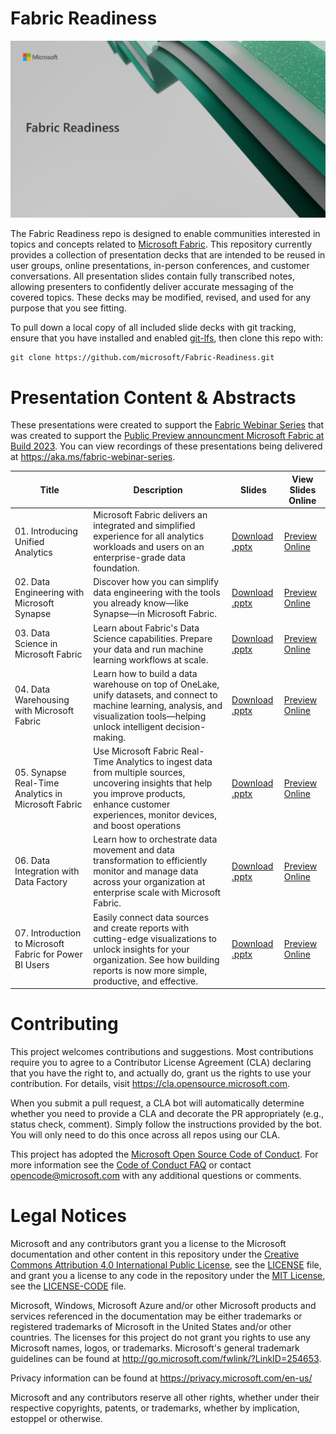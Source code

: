 # Fabric Readiness

![logo](./assets/logo.png)

The Fabric Readiness repo is designed to enable communities interested in topics and concepts related to [Microsoft Fabric](https://www.microsoft.com/en/microsoft-fabric/). This repository currently provides a collection of presentation decks that are intended to be reused in user groups, online presentations, in-person conferences, and customer conversations. All presentation slides contain fully transcribed notes, allowing presenters to confidently deliver accurate messaging of the covered topics. These decks may be modified, revised, and used for any purpose that you see fitting.   

To pull down a local copy of all included slide decks with git tracking, ensure that you have installed and enabled [git-lfs](https://git-lfs.com/), then clone this repo with:

```
git clone https://github.com/microsoft/Fabric-Readiness.git
```

# Presentation Content & Abstracts

These presentations were created to support the [Fabric Webinar Series](https://aka.ms/fabric-webinar-series) that was created to support the [Public Preview announcment Microsoft Fabric at Build 2023](https://azure.microsoft.com/blog/introducing-microsoft-fabric-data-analytics-for-the-era-of-ai/).  You can view recordings of these presentations being delivered at https://aka.ms/fabric-webinar-series.

| Title                                                   | Description                                                                                                                                                                                            | Slides                                                                                                         | View Slides Online                                                                                                                                                                                                    |
| ------------------------------------------------------- | ------------------------------------------------------------------------------------------------------------------------------------------------------------------------------------------------------ | -------------------------------------------------------------------------------------------------------------- | --------------------------------------------------------------------------------------------------------------------------------------------------------------------------------------------------------------------- |
| 01. Introducing Unified Analytics                       | Microsoft Fabric delivers an integrated and simplified experience for all analytics workloads and users on an enterprise-grade data foundation.                                                        | [Download .pptx](./presentations/01.%20Introducing%20Unified%20Analytics.pptx)                                 | [Preview Online](https://view.officeapps.live.com/op/view.aspx?src=https://github.com/microsoft/Fabric-Readiness/raw/main/presentations/01.%20Introducing%20Unified%20Analytics.pptx)                                 |
| 02. Data Engineering with Microsoft Synapse             | Discover how you can simplify data engineering with the tools you already know—like Synapse—in Microsoft Fabric.                                                                                       | [Download .pptx](./presentations/02.%20Data%20Engineering%20with%20Microsoft%20Synapse.pptx)                   | [Preview Online](https://view.officeapps.live.com/op/view.aspx?src=https://github.com/microsoft/Fabric-Readiness/raw/main/presentations/02.%20Data%20Engineering%20with%20Microsoft%20Synapse.pptx)                   |
| 03. Data Science in Microsoft Fabric                    | Learn about Fabric's Data Science capabilities. Prepare your data and run machine learning workflows at scale.                                                                                         | [Download .pptx](./presentations/03.%20Data%20Science%20in%20Microsoft%20Fabric.pptx)                          | [Preview Online](https://view.officeapps.live.com/op/view.aspx?src=https://github.com/microsoft/Fabric-Readiness/raw/main/presentations/03.%20Data%20Science%20in%20Microsoft%20Fabric.pptx)                          |
| 04. Data Warehousing with Microsoft Fabric              | Learn how to build a data warehouse on top of OneLake, unify datasets, and connect to machine learning, analysis, and visualization tools—helping unlock intelligent decision-making.                  | [Download .pptx](./presentations/04.%20Data%20Warehousing%20with%20Microsoft%20Fabric.pptx)                    | [Preview Online](https://view.officeapps.live.com/op/view.aspx?src=https://github.com/microsoft/Fabric-Readiness/raw/main/presentations/04.%20Data%20Warehousing%20with%20Microsoft%20Fabric.pptx)                    |
| 05. Synapse Real-Time Analytics in Microsoft Fabric     | Use Microsoft Fabric Real-Time Analytics to ingest data from multiple sources, uncovering insights that help you improve products, enhance customer experiences, monitor devices, and boost operations | [Download .pptx](./presentations/05.%20Synapse%20Real-Time%20Analytics%20in%20Microsoft%20Fabric.pptx)         | [Preview Online](https://view.officeapps.live.com/op/view.aspx?src=https://github.com/microsoft/Fabric-Readiness/raw/main/presentations/05.%20Synapse%20Real-Time%20Analytics%20in%20Microsoft%20Fabric.pptx)         |
| 06. Data Integration with Data Factory                  | Learn how to orchestrate data movement and data transformation to efficiently monitor and manage data across your organization at enterprise scale with Microsoft Fabric.                              | [Download .pptx](./presentations/06.%20Data%20Integration%20with%20Data%20Factory.pptx)                        | [Preview Online](https://view.officeapps.live.com/op/view.aspx?src=https://github.com/microsoft/Fabric-Readiness/raw/main/presentations/06.%20Data%20Integration%20with%20Data%20Factory.pptx)                        |
| 07. Introduction to Microsoft Fabric for Power BI Users | Easily connect data sources and create reports with cutting-edge visualizations to unlock insights for your organization. See how building reports is now more simple, productive, and effective.      | [Download .pptx](./presentations/07.%20Introduction%20to%20Microsoft%20Fabric%20for%20Power%20BI%20Users.pptx) | [Preview Online](https://view.officeapps.live.com/op/view.aspx?src=https://github.com/microsoft/Fabric-Readiness/raw/main/presentations/07.%20Introduction%20to%20Microsoft%20Fabric%20for%20Power%20BI%20Users.pptx) |

# Contributing

This project welcomes contributions and suggestions. Most contributions require you to agree to a
Contributor License Agreement (CLA) declaring that you have the right to, and actually do, grant us
the rights to use your contribution. For details, visit https://cla.opensource.microsoft.com.

When you submit a pull request, a CLA bot will automatically determine whether you need to provide
a CLA and decorate the PR appropriately (e.g., status check, comment). Simply follow the instructions
provided by the bot. You will only need to do this once across all repos using our CLA.

This project has adopted the [Microsoft Open Source Code of Conduct](https://opensource.microsoft.com/codeofconduct/).
For more information see the [Code of Conduct FAQ](https://opensource.microsoft.com/codeofconduct/faq/) or
contact [opencode@microsoft.com](mailto:opencode@microsoft.com) with any additional questions or comments.

# Legal Notices

Microsoft and any contributors grant you a license to the Microsoft documentation and other content
in this repository under the [Creative Commons Attribution 4.0 International Public License](https://creativecommons.org/licenses/by/4.0/legalcode),
see the [LICENSE](LICENSE) file, and grant you a license to any code in the repository under the [MIT License](https://opensource.org/licenses/MIT), see the
[LICENSE-CODE](LICENSE-CODE) file.

Microsoft, Windows, Microsoft Azure and/or other Microsoft products and services referenced in the documentation
may be either trademarks or registered trademarks of Microsoft in the United States and/or other countries.
The licenses for this project do not grant you rights to use any Microsoft names, logos, or trademarks.
Microsoft's general trademark guidelines can be found at http://go.microsoft.com/fwlink/?LinkID=254653.

Privacy information can be found at https://privacy.microsoft.com/en-us/

Microsoft and any contributors reserve all other rights, whether under their respective copyrights, patents,
or trademarks, whether by implication, estoppel or otherwise.
